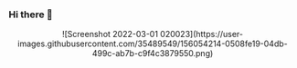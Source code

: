 ### Hi there 👋
<p align="center">
  ![Screenshot 2022-03-01 020023](https://user-images.githubusercontent.com/35489549/156054214-0508fe19-04db-499c-ab7b-c9f4c3879550.png)
</p>


<!--
**Razim12/razim12** is a ✨ _special_ ✨ repository because its `README.md` (this file) appears on your GitHub profile.

Here are some ideas to get you started:

- 🔭 I’m currently working on ...
- 🌱 I’m currently learning ...
- 👯 I’m looking to collaborate on ...
- 🤔 I’m looking for help with ...
- 💬 Ask me about ...
- 📫 How to reach me: ...
- 😄 Pronouns: ...
- ⚡ Fun fact: ...
-->
